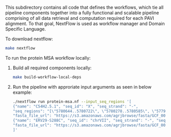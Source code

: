 This subdirectory contains all code that defines the workflows,
which tie all pipeline components together into a fully functional and scalable pipeline
comprising of all data retrieval and computation required for each PAVI alignment.
To that goal, NextFlow is used as workflow manager and Domain Specific Language.

To download nextflow:
```bash
make nextflow
```

To run the protein MSA workflow locally:
 1. Build all required components locally:
    ```bash
    make build-workflow-local-deps
    ```
 2. Run the pipeline with approriate input arguments as seen in below example:
    ```bash
    ./nextflow run protein-msa.nf --input_seq_regions '[
    {"name": "C54H2.5.1", "seq_id": "X", "seq_strand": "-",
    "seq_regions": "[\"5780644..5780722\", \"5780278..5780585\", \"5779920..5780231\", \"5778875..5779453\"]",
    "fasta_file_url": "https://s3.amazonaws.com/agrjbrowse/fasta/GCF_000002985.6_WBcel235_genomic.fna.gz"},
    {"name": "ERV29-S288C", "seq_id": "chrVII", "seq_strand": "-", "seq_regions": "[\"1061590..1060658\"]",
    "fasta_file_url": "https://s3.amazonaws.com/agrjbrowse/fasta/GCF_000146045.2_R64_genomic.fna.gz"}
    ]'
    ```
